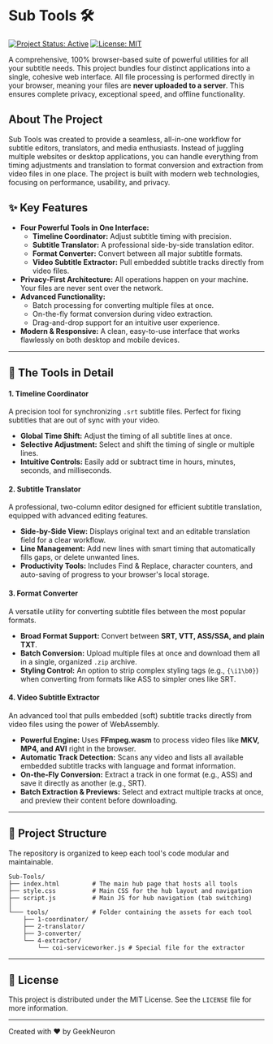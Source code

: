 # Sub Tools 🛠️

[![Project Status: Active](https://img.shields.io/badge/status-active-success.svg)](https://github.com/your-username/Sub-Tools)
[![License: MIT](https://img.shields.io/badge/License-MIT-yellow.svg)](https://opensource.org/licenses/MIT)

A comprehensive, 100% browser-based suite of powerful utilities for all your subtitle needs. This project bundles four distinct applications into a single, cohesive web interface. All file processing is performed directly in your browser, meaning your files are **never uploaded to a server**. This ensures complete privacy, exceptional speed, and offline functionality.

## About The Project

Sub Tools was created to provide a seamless, all-in-one workflow for subtitle editors, translators, and media enthusiasts. Instead of juggling multiple websites or desktop applications, you can handle everything from timing adjustments and translation to format conversion and extraction from video files in one place. The project is built with modern web technologies, focusing on performance, usability, and privacy.

## ✨ Key Features

* **Four Powerful Tools in One Interface:**
    * **Timeline Coordinator:** Adjust subtitle timing with precision.
    * **Subtitle Translator:** A professional side-by-side translation editor.
    * **Format Converter:** Convert between all major subtitle formats.
    * **Video Subtitle Extractor:** Pull embedded subtitle tracks directly from video files.
* **Privacy-First Architecture:** All operations happen on your machine. Your files are never sent over the network.
* **Advanced Functionality:**
    * Batch processing for converting multiple files at once.
    * On-the-fly format conversion during video extraction.
    * Drag-and-drop support for an intuitive user experience.
* **Modern & Responsive:** A clean, easy-to-use interface that works flawlessly on both desktop and mobile devices.

---

## 🚀 The Tools in Detail

#### 1. Timeline Coordinator
A precision tool for synchronizing `.srt` subtitle files. Perfect for fixing subtitles that are out of sync with your video.
* **Global Time Shift:** Adjust the timing of all subtitle lines at once.
* **Selective Adjustment:** Select and shift the timing of single or multiple lines.
* **Intuitive Controls:** Easily add or subtract time in hours, minutes, seconds, and milliseconds.

#### 2. Subtitle Translator
A professional, two-column editor designed for efficient subtitle translation, equipped with advanced editing features.
* **Side-by-Side View:** Displays original text and an editable translation field for a clear workflow.
* **Line Management:** Add new lines with smart timing that automatically fills gaps, or delete unwanted lines.
* **Productivity Tools:** Includes Find & Replace, character counters, and auto-saving of progress to your browser's local storage.

#### 3. Format Converter
A versatile utility for converting subtitle files between the most popular formats.
* **Broad Format Support:** Convert between **SRT, VTT, ASS/SSA, and plain TXT**.
* **Batch Conversion:** Upload multiple files at once and download them all in a single, organized `.zip` archive.
* **Styling Control:** An option to strip complex styling tags (e.g., `{\i1\b0}`) when converting from formats like ASS to simpler ones like SRT.

#### 4. Video Subtitle Extractor
An advanced tool that pulls embedded (soft) subtitle tracks directly from video files using the power of WebAssembly.
* **Powerful Engine:** Uses **FFmpeg.wasm** to process video files like **MKV, MP4, and AVI** right in the browser.
* **Automatic Track Detection:** Scans any video and lists all available embedded subtitle tracks with language and format information.
* **On-the-Fly Conversion:** Extract a track in one format (e.g., ASS) and save it directly as another (e.g., SRT).
* **Batch Extraction & Previews:** Select and extract multiple tracks at once, and preview their content before downloading.

---

## 📂 Project Structure

The repository is organized to keep each tool's code modular and maintainable.

```
Sub-Tools/
├── index.html         # The main hub page that hosts all tools
├── style.css          # Main CSS for the hub layout and navigation
├── script.js          # Main JS for hub navigation (tab switching)
│
└─── tools/            # Folder containing the assets for each tool
    ├── 1-coordinator/
    ├── 2-translator/
    ├── 3-converter/
    └── 4-extractor/
        └── coi-serviceworker.js # Special file for the extractor
```

---

## 📄 License

This project is distributed under the MIT License. See the `LICENSE` file for more information.

---

Created with ❤️ by GeekNeuron
